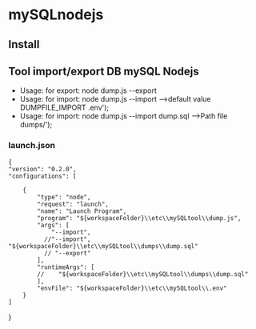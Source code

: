 # mySQLnodejs
## Install 
## Tool import/export DB mySQL Nodejs

* Usage: for export: node dump.js --export
* Usage: for import: node dump.js --import  -->default value DUMPFILE_IMPORT .env');
* Usage: for import: node dump.js --import dump.sql -->Path file dumps/');

### launch.json



    {
    "version": "0.2.0",
    "configurations": [

        {
            "type": "node",
            "request": "launch",
            "name": "Launch Program",
            "program": "${workspaceFolder}\\etc\\mySQLtool\\dump.js",
            "args": [
                "--import",  
              //"--import", "${workspaceFolder}\\etc\\mySQLtool\\dumps\\dump.sql"
              // "--export"
            ],
            "runtimeArgs": [
            //    "${workspaceFolder}\\etc\\mySQLtool\\dumps\\dump.sql"
            ],
            "envFile": "${workspaceFolder}\\etc\\mySQLtool\\.env"
        }
    ]
}
